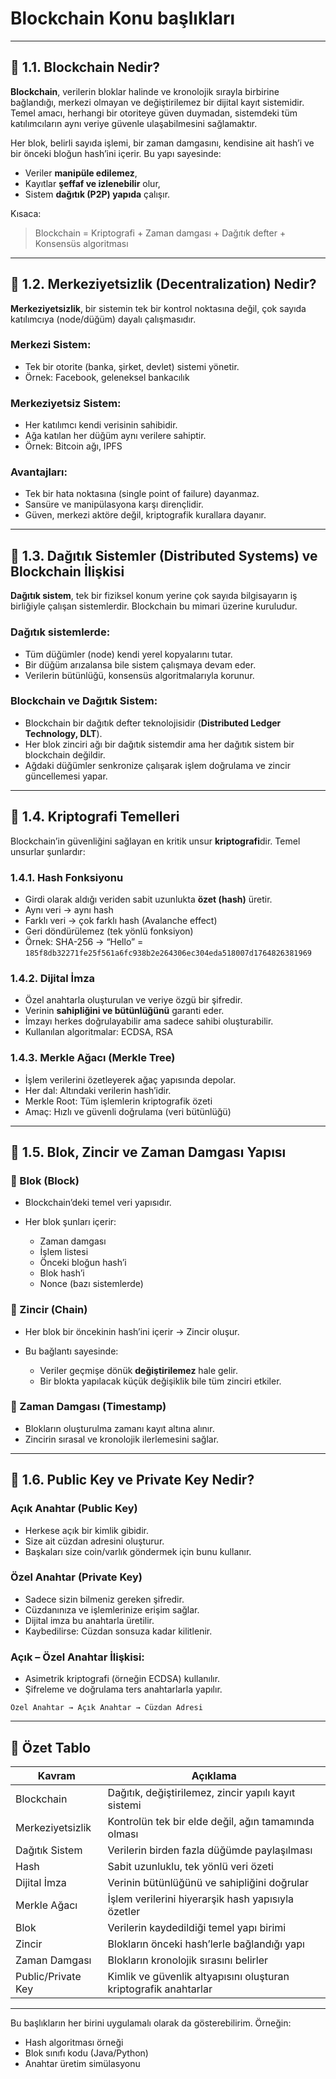 # Blockchain Konu başlıkları

---


## 🔹 1.1. Blockchain Nedir?

**Blockchain**, verilerin bloklar halinde ve kronolojik sırayla birbirine bağlandığı, merkezi olmayan ve değiştirilemez bir dijital kayıt sistemidir. Temel amacı, herhangi bir otoriteye güven duymadan, sistemdeki tüm katılımcıların aynı veriye güvenle ulaşabilmesini sağlamaktır.

Her blok, belirli sayıda işlemi, bir zaman damgasını, kendisine ait hash’i ve bir önceki bloğun hash’ini içerir. Bu yapı sayesinde:

* Veriler **manipüle edilemez**,
* Kayıtlar **şeffaf ve izlenebilir** olur,
* Sistem **dağıtık (P2P) yapıda** çalışır.

Kısaca:

> Blockchain = Kriptografi + Zaman damgası + Dağıtık defter + Konsensüs algoritması

---

## 🔹 1.2. Merkeziyetsizlik (Decentralization) Nedir?

**Merkeziyetsizlik**, bir sistemin tek bir kontrol noktasına değil, çok sayıda katılımcıya (node/düğüm) dayalı çalışmasıdır.

### Merkezi Sistem:

* Tek bir otorite (banka, şirket, devlet) sistemi yönetir.
* Örnek: Facebook, geleneksel bankacılık

### Merkeziyetsiz Sistem:

* Her katılımcı kendi verisinin sahibidir.
* Ağa katılan her düğüm aynı verilere sahiptir.
* Örnek: Bitcoin ağı, IPFS

### Avantajları:

* Tek bir hata noktasına (single point of failure) dayanmaz.
* Sansüre ve manipülasyona karşı dirençlidir.
* Güven, merkezi aktöre değil, kriptografik kurallara dayanır.

---

## 🔹 1.3. Dağıtık Sistemler (Distributed Systems) ve Blockchain İlişkisi

**Dağıtık sistem**, tek bir fiziksel konum yerine çok sayıda bilgisayarın iş birliğiyle çalışan sistemlerdir. Blockchain bu mimari üzerine kuruludur.

### Dağıtık sistemlerde:

* Tüm düğümler (node) kendi yerel kopyalarını tutar.
* Bir düğüm arızalansa bile sistem çalışmaya devam eder.
* Verilerin bütünlüğü, konsensüs algoritmalarıyla korunur.

### Blockchain ve Dağıtık Sistem:

* Blockchain bir dağıtık defter teknolojisidir (**Distributed Ledger Technology, DLT**).
* Her blok zinciri ağı bir dağıtık sistemdir ama her dağıtık sistem bir blockchain değildir.
* Ağdaki düğümler senkronize çalışarak işlem doğrulama ve zincir güncellemesi yapar.

---

## 🔹 1.4. Kriptografi Temelleri

Blockchain’in güvenliğini sağlayan en kritik unsur **kriptografi**dir. Temel unsurlar şunlardır:

### 1.4.1. Hash Fonksiyonu

* Girdi olarak aldığı veriden sabit uzunlukta **özet (hash)** üretir.
* Aynı veri → aynı hash
* Farklı veri → çok farklı hash (Avalanche effect)
* Geri döndürülemez (tek yönlü fonksiyon)
* Örnek: SHA-256 → “Hello” = `185f8db32271fe25f561a6fc938b2e264306ec304eda518007d1764826381969`

### 1.4.2. Dijital İmza

* Özel anahtarla oluşturulan ve veriye özgü bir şifredir.
* Verinin **sahipliğini ve bütünlüğünü** garanti eder.
* İmzayı herkes doğrulayabilir ama sadece sahibi oluşturabilir.
* Kullanılan algoritmalar: ECDSA, RSA

### 1.4.3. Merkle Ağacı (Merkle Tree)

* İşlem verilerini özetleyerek ağaç yapısında depolar.
* Her dal: Altındaki verilerin hash’idir.
* Merkle Root: Tüm işlemlerin kriptografik özeti
* Amaç: Hızlı ve güvenli doğrulama (veri bütünlüğü)

---

## 🔹 1.5. Blok, Zincir ve Zaman Damgası Yapısı

### 🔸 Blok (Block)

* Blockchain’deki temel veri yapısıdır.
* Her blok şunları içerir:

    * Zaman damgası
    * İşlem listesi
    * Önceki bloğun hash’i
    * Blok hash’i
    * Nonce (bazı sistemlerde)

### 🔸 Zincir (Chain)

* Her blok bir öncekinin hash’ini içerir → Zincir oluşur.
* Bu bağlantı sayesinde:

    * Veriler geçmişe dönük **değiştirilemez** hale gelir.
    * Bir blokta yapılacak küçük değişiklik bile tüm zinciri etkiler.

### 🔸 Zaman Damgası (Timestamp)

* Blokların oluşturulma zamanı kayıt altına alınır.
* Zincirin sırasal ve kronolojik ilerlemesini sağlar.

---

## 🔹 1.6. Public Key ve Private Key Nedir?

### Açık Anahtar (Public Key)

* Herkese açık bir kimlik gibidir.
* Size ait cüzdan adresini oluşturur.
* Başkaları size coin/varlık göndermek için bunu kullanır.

### Özel Anahtar (Private Key)

* Sadece sizin bilmeniz gereken şifredir.
* Cüzdanınıza ve işlemlerinize erişim sağlar.
* Dijital imza bu anahtarla üretilir.
* Kaybedilirse: Cüzdan sonsuza kadar kilitlenir.

### Açık – Özel Anahtar İlişkisi:

* Asimetrik kriptografi (örneğin ECDSA) kullanılır.
* Şifreleme ve doğrulama ters anahtarlarla yapılır.

```plaintext
Özel Anahtar → Açık Anahtar → Cüzdan Adresi
```

---

## 📌 Özet Tablo

| Kavram             | Açıklama                                                         |
| ------------------ | ---------------------------------------------------------------- |
| Blockchain         | Dağıtık, değiştirilemez, zincir yapılı kayıt sistemi             |
| Merkeziyetsizlik   | Kontrolün tek bir elde değil, ağın tamamında olması              |
| Dağıtık Sistem     | Verilerin birden fazla düğümde paylaşılması                      |
| Hash               | Sabit uzunluklu, tek yönlü veri özeti                            |
| Dijital İmza       | Verinin bütünlüğünü ve sahipliğini doğrular                      |
| Merkle Ağacı       | İşlem verilerini hiyerarşik hash yapısıyla özetler               |
| Blok               | Verilerin kaydedildiği temel yapı birimi                         |
| Zincir             | Blokların önceki hash’lerle bağlandığı yapı                      |
| Zaman Damgası      | Blokların kronolojik sırasını belirler                           |
| Public/Private Key | Kimlik ve güvenlik altyapısını oluşturan kriptografik anahtarlar |

---

Bu başlıkların her birini uygulamalı olarak da gösterebilirim. Örneğin:

* Hash algoritması örneği
* Blok sınıfı kodu (Java/Python)
* Anahtar üretim simülasyonu
